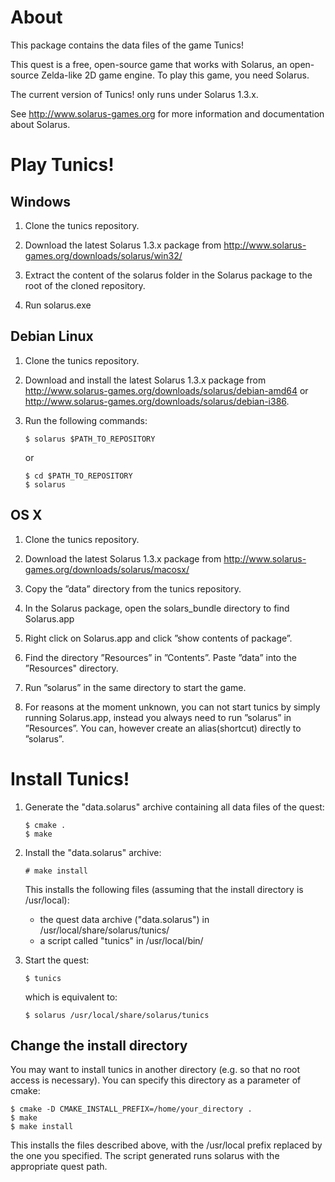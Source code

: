 # About

This package contains the data files of the game Tunics!

This quest is a free, open-source game that works with Solarus, an open-source
Zelda-like 2D game engine. To play this game, you need Solarus.

The current version of Tunics! only runs under Solarus 1.3.x.

See http://www.solarus-games.org for more information and 
documentation about Solarus.


# Play Tunics!

## Windows
 
 1. Clone the tunics repository.

 2. Download the latest Solarus 1.3.x package from http://www.solarus-games.org/downloads/solarus/win32/ 
 
 3. Extract the content of the solarus folder in the Solarus package to the root of the cloned repository.
 
 4. Run solarus.exe

## Debian Linux

 1. Clone the tunics repository.

 2. Download and install the latest Solarus 1.3.x package from
    http://www.solarus-games.org/downloads/solarus/debian-amd64 or
    http://www.solarus-games.org/downloads/solarus/debian-i386.

 3. Run the following commands:

        $ solarus $PATH_TO_REPOSITORY

    or

        $ cd $PATH_TO_REPOSITORY
        $ solarus


## OS X

 1. Clone the tunics repository.

 2. Download the latest Solarus 1.3.x package from http://www.solarus-games.org/downloads/solarus/macosx/

 3. Copy the ”data” directory from the tunics repository.

 4. In the Solarus package, open the solars_bundle directory to find Solarus.app

 5. Right click on Solarus.app and click ”show contents of package”.

 6. Find the directory ”Resources” in ”Contents”. Paste ”data” into the ”Resources" directory.

 7. Run ”solarus” in the same directory to start the game.

 8. For reasons at the moment unknown, you can not start tunics by simply running Solarus.app, instead you always need to run ”solarus” in ”Resources”. You can, however create an alias(shortcut) directly to ”solarus”.


# Install Tunics!

 1. Generate the "data.solarus" archive containing all data files of the quest:

        $ cmake .
        $ make

 2. Install the "data.solarus" archive:

        # make install

    This installs the following files (assuming that the install directory
    is /usr/local):
      - the quest data archive ("data.solarus") in /usr/local/share/solarus/tunics/
      - a script called "tunics" in /usr/local/bin/

 3. Start the quest:

        $ tunics

    which is equivalent to:

        $ solarus /usr/local/share/solarus/tunics


## Change the install directory 

You may want to install tunics in another directory
(e.g. so that no root access is necessary). You can specify this directory
as a parameter of cmake:

    $ cmake -D CMAKE_INSTALL_PREFIX=/home/your_directory .
    $ make
    $ make install

This installs the files described above, with the
/usr/local prefix replaced by the one you specified.
The script generated runs solarus with the appropriate quest path.
